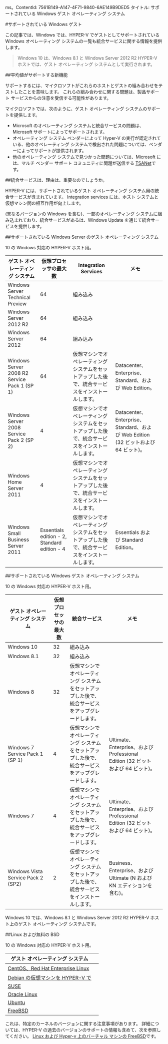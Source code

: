 ms。ContentId: 7561B149-A147-4F71-9840-6AE149B9DED5
タイトル: サポートされている Windows ゲスト オペレーティング システム


#サポートされている Windows ゲスト

この記事では、Windows では、HYPER-V でゲストとしてサポートされている Windows オペレーティング システムの一覧も統合サービスに関する情報を提供します。


> Windows 10 は、Windows 8.1 と Windows Server 2012 R2 HYPER-V ホストでは、ゲスト オペレーティング システムとして実行されます。

##平均値がサポートする新機能

サポートするには、マイクロソフトがこれらのホストとゲストの組み合わせをテストしたことを意味します。
これらの組み合わせに関する問題は、製品サポート サービスからの注意を受信する可能性があります。

マイクロソフトでは、次のように、ゲスト オペレーティング システムのサポートを提供します。
* Microsoft のオペレーティング システムと統合サービスの問題は、Microsoft サポートによってサポートされます。
* オペレーティング システム ベンダーによって Hyper-V の実行が認定されている、他のオペレーティング システムで検出された問題については、ベンダーによってサポートが提供されます。
* 他のオペレーティング システムで見つかった問題については、Microsoft には、マルチ ベンダー サポート コミュニティに問題が送信する [TSANet](http://www.tsanet.org/)です。

##統合サービスは、理由は、重要なのでしょうか。

HYPER-V には、サポートされているゲスト オペレーティング システム用の統合サービスが含まれています。
Integration services には、ホスト システムと仮想マシン間の相互作用が向上します。



(異なるバージョンの Windows を含む)、一部のオペレーティング システムに組み込まれており、統合サービスがあるは、Windows Update を通じて統合サービスを提供します。

##サポートされている Windows Server のゲスト オペレーティング システム

10 の Windows 対応の HYPER-V ホスト用。


| ゲスト オペレーティング システム| 仮想プロセッサの最大数| Integration Services| メモ| |
| -----                                | -----                                     | -----                     | -----     | ----- |
| Windows Server Technical Preview| 64| 組み込み| | | |
| Windows Server 2012 R2| 64| 組み込み| | | |
| Windows Server 2012| 64| 組み込み| | | |
| Windows Server 2008 R2 Service Pack 1 (SP 1)| 64| 仮想マシンでオペレーティング システムをセットアップした後で、統合サービスをインストールします。| Datacenter、Enterprise、Standard、および Web Edition。| |
| Windows Server 2008 Service Pack 2 (SP 2)| 4| 仮想マシンでオペレーティング システムをセットアップした後で、統合サービスをインストールします。| Datacenter、Enterprise、Standard、および Web Edition (32 ビットおよび 64 ビット)。| |
| Windows Home Server 2011| 4| 仮想マシンでオペレーティング システムをセットアップした後で、統合サービスをインストールします。| |
| Windows Small Business Server 2011| Essentials edition - 2, Standard edition - 4| 仮想マシンでオペレーティング システムをセットアップした後で、統合サービスをインストールします。| Essentials および Standard Edition。| |

##サポートされている Windows ゲスト オペレーティング システム

10 の Windows 対応の HYPER-V ホスト用。

| ゲスト オペレーティング システム| 仮想プロセッサの最大数| 統合サービス| メモ| |
| ----- | ----- | ----- | ----- | ----- |
| Windows 10| 32| 組み込み| | |
| Windows 8.1| 32| 組み込み| | |
| Windows 8| 32| 仮想マシンでオペレーティング システムをセットアップした後で、統合サービスをアップグレードします。| | |
| Windows 7 Service Pack 1 (SP 1)| 4| 仮想マシンでオペレーティング システムをセットアップした後で、統合サービスをアップグレードします。| Ultimate、Enterprise、および Professional Edition (32 ビットおよび 64 ビット)。| |
| Windows 7| 4| 仮想マシンでオペレーティング システムをセットアップした後で、統合サービスをアップグレードします。| Ultimate、Enterprise、および Professional Edition (32 ビットおよび 64 ビット)。| |
| Windows Vista Service Pack 2 (SP2)| 2| 仮想マシンでオペレーティング システムをセットアップした後で、統合サービスをインストールします。| Business、Enterprise、および Ultimate (N および KN エディションを含む)。| |
 Windows 10 では、Windows 8.1 と Windows Server 2012 R2 HYPER-V ホスト上のゲスト オペレーティング システムです。

##Linux および無料の BSD

10 の Windows 対応の HYPER-V ホスト用。

| ゲスト オペレーティング システム| |
| -----|------|
| [CentOS、Red Hat Enterprise Linux ](https://technet.microsoft.com/library/dn531026.aspx)| |
| [Debian の仮想マシンを HYPER-V で](https://technet.microsoft.com/library/dn614985.aspx)| |
| [SUSE](https://technet.microsoft.com/en-us/library/dn531027.aspx)| |
| [Oracle Linux](https://technet.microsoft.com/en-us/library/dn609828.aspx)| |
| [Ubuntu](https://technet.microsoft.com/en-us/library/dn531029.aspx)| |
| [FreeBSD](https://technet.microsoft.com/library/dn848318.aspx)| |
これは、特定のカーネルのバージョンに関する注意事項があります。
詳細については、HYPER-V の過去のバージョンのサポートの情報も含めて、次を参照してください。 [Linux および Hyper-v 上のバーチャル マシンの FreeBSD](https://technet.microsoft.com/library/dn531030.aspx)です。




